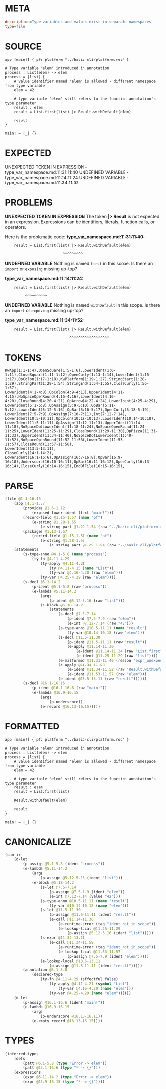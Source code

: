 # META
~~~ini
description=Type variables and values exist in separate namespaces
type=file
~~~
# SOURCE
~~~roc
app [main!] { pf: platform "../basic-cli/platform.roc" }

# Type variable 'elem' introduced in annotation
process : List(elem) -> elem
process = |list| {
    # value identifier named 'elem' is allowed - different namespace from type variable
    elem = 42

    # type variable 'elem' still refers to the function annotation's type parameter
    result : elem
    result = List.first(list) |> Result.withDefault(elem)

    result
}

main! = |_| {}
~~~
# EXPECTED
UNEXPECTED TOKEN IN EXPRESSION - type_var_namespace.md:11:31:11:40
UNDEFINED VARIABLE - type_var_namespace.md:11:14:11:24
UNDEFINED VARIABLE - type_var_namespace.md:11:34:11:52
# PROBLEMS
**UNEXPECTED TOKEN IN EXPRESSION**
The token **|> Result** is not expected in an expression.
Expressions can be identifiers, literals, function calls, or operators.

Here is the problematic code:
**type_var_namespace.md:11:31:11:40:**
```roc
    result = List.first(list) |> Result.withDefault(elem)
```
                              ^^^^^^^^^


**UNDEFINED VARIABLE**
Nothing is named `first` in this scope.
Is there an `import` or `exposing` missing up-top?

**type_var_namespace.md:11:14:11:24:**
```roc
    result = List.first(list) |> Result.withDefault(elem)
```
             ^^^^^^^^^^


**UNDEFINED VARIABLE**
Nothing is named `withDefault` in this scope.
Is there an `import` or `exposing` missing up-top?

**type_var_namespace.md:11:34:11:52:**
```roc
    result = List.first(list) |> Result.withDefault(elem)
```
                                 ^^^^^^^^^^^^^^^^^^


# TOKENS
~~~zig
KwApp(1:1-1:4),OpenSquare(1:5-1:6),LowerIdent(1:6-1:11),CloseSquare(1:11-1:12),OpenCurly(1:13-1:14),LowerIdent(1:15-1:17),OpColon(1:17-1:18),KwPlatform(1:19-1:27),StringStart(1:28-1:29),StringPart(1:29-1:54),StringEnd(1:54-1:55),CloseCurly(1:56-1:57),
LowerIdent(4:1-4:8),OpColon(4:9-4:10),UpperIdent(4:11-4:15),NoSpaceOpenRound(4:15-4:16),LowerIdent(4:16-4:20),CloseRound(4:20-4:21),OpArrow(4:22-4:24),LowerIdent(4:25-4:29),
LowerIdent(5:1-5:8),OpAssign(5:9-5:10),OpBar(5:11-5:12),LowerIdent(5:12-5:16),OpBar(5:16-5:17),OpenCurly(5:18-5:19),
LowerIdent(7:5-7:9),OpAssign(7:10-7:11),Int(7:12-7:14),
LowerIdent(10:5-10:11),OpColon(10:12-10:13),LowerIdent(10:14-10:18),
LowerIdent(11:5-11:11),OpAssign(11:12-11:13),UpperIdent(11:14-11:18),NoSpaceDotLowerIdent(11:18-11:24),NoSpaceOpenRound(11:24-11:25),LowerIdent(11:25-11:29),CloseRound(11:29-11:30),OpPizza(11:31-11:33),UpperIdent(11:34-11:40),NoSpaceDotLowerIdent(11:40-11:52),NoSpaceOpenRound(11:52-11:53),LowerIdent(11:53-11:57),CloseRound(11:57-11:58),
LowerIdent(13:5-13:11),
CloseCurly(14:1-14:2),
LowerIdent(16:1-16:6),OpAssign(16:7-16:8),OpBar(16:9-16:10),Underscore(16:10-16:11),OpBar(16:11-16:12),OpenCurly(16:13-16:14),CloseCurly(16:14-16:15),EndOfFile(16:15-16:15),
~~~
# PARSE
~~~clojure
(file @1.1-16.15
	(app @1.1-1.57
		(provides @1.6-1.12
			(exposed-lower-ident (text "main!")))
		(record-field @1.15-1.57 (name "pf")
			(e-string @1.28-1.55
				(e-string-part @1.29-1.54 (raw "../basic-cli/platform.roc"))))
		(packages @1.13-1.57
			(record-field @1.15-1.57 (name "pf")
				(e-string @1.28-1.55
					(e-string-part @1.29-1.54 (raw "../basic-cli/platform.roc"))))))
	(statements
		(s-type-anno @4.1-5.8 (name "process")
			(ty-fn @4.11-4.29
				(ty-apply @4.11-4.21
					(ty @4.11-4.15 (name "List"))
					(ty-var @4.16-4.20 (raw "elem")))
				(ty-var @4.25-4.29 (raw "elem"))))
		(s-decl @5.1-14.2
			(p-ident @5.1-5.8 (raw "process"))
			(e-lambda @5.11-14.2
				(args
					(p-ident @5.12-5.16 (raw "list")))
				(e-block @5.18-14.2
					(statements
						(s-decl @7.5-7.14
							(p-ident @7.5-7.9 (raw "elem"))
							(e-int @7.12-7.14 (raw "42")))
						(s-type-anno @10.5-11.11 (name "result")
							(ty-var @10.14-10.18 (raw "elem")))
						(s-decl @11.5-11.30
							(p-ident @11.5-11.11 (raw "result"))
							(e-apply @11.14-11.30
								(e-ident @11.14-11.24 (raw "List.first"))
								(e-ident @11.25-11.29 (raw "list"))))
						(e-malformed @11.31-11.40 (reason "expr_unexpected_token"))
						(e-apply @11.34-11.58
							(e-ident @11.34-11.52 (raw "Result.withDefault"))
							(e-ident @11.53-11.57 (raw "elem")))
						(e-ident @13.5-13.11 (raw "result"))))))
		(s-decl @16.1-16.15
			(p-ident @16.1-16.6 (raw "main!"))
			(e-lambda @16.9-16.15
				(args
					(p-underscore))
				(e-record @16.13-16.15)))))
~~~
# FORMATTED
~~~roc
app [main!] { pf: platform "../basic-cli/platform.roc" }

# Type variable 'elem' introduced in annotation
process : List(elem) -> elem
process = |list| {
	# value identifier named 'elem' is allowed - different namespace from type variable
	elem = 42

	# type variable 'elem' still refers to the function annotation's type parameter
	result : elem
	result = List.first(list)
	
	Result.withDefault(elem)

	result
}

main! = |_| {}
~~~
# CANONICALIZE
~~~clojure
(can-ir
	(d-let
		(p-assign @5.1-5.8 (ident "process"))
		(e-lambda @5.11-14.2
			(args
				(p-assign @5.12-5.16 (ident "list")))
			(e-block @5.18-14.2
				(s-let @7.5-7.14
					(p-assign @7.5-7.9 (ident "elem"))
					(e-int @7.12-7.14 (value "42")))
				(s-type-anno @10.5-11.11 (name "result")
					(ty-var @10.14-10.18 (name "elem")))
				(s-let @11.5-11.30
					(p-assign @11.5-11.11 (ident "result"))
					(e-call @11.14-11.30
						(e-runtime-error (tag "ident_not_in_scope"))
						(e-lookup-local @11.25-11.29
							(p-assign @5.12-5.16 (ident "list")))))
				(s-expr @11.34-13.11
					(e-call @11.34-11.58
						(e-runtime-error (tag "ident_not_in_scope"))
						(e-lookup-local @11.53-11.57
							(p-assign @7.5-7.9 (ident "elem")))))
				(e-lookup-local @13.5-13.11
					(p-assign @11.5-11.11 (ident "result")))))
		(annotation @5.1-5.8
			(declared-type
				(ty-fn @4.11-4.29 (effectful false)
					(ty-apply @4.11-4.21 (symbol "List")
						(ty-var @4.16-4.20 (name "elem")))
					(ty-var @4.25-4.29 (name "elem"))))))
	(d-let
		(p-assign @16.1-16.6 (ident "main!"))
		(e-lambda @16.9-16.15
			(args
				(p-underscore @16.10-16.11))
			(e-empty_record @16.13-16.15))))
~~~
# TYPES
~~~clojure
(inferred-types
	(defs
		(patt @5.1-5.8 (type "Error -> elem"))
		(patt @16.1-16.6 (type "* -> {}")))
	(expressions
		(expr @5.11-14.2 (type "Error -> elem"))
		(expr @16.9-16.15 (type "* -> {}"))))
~~~
